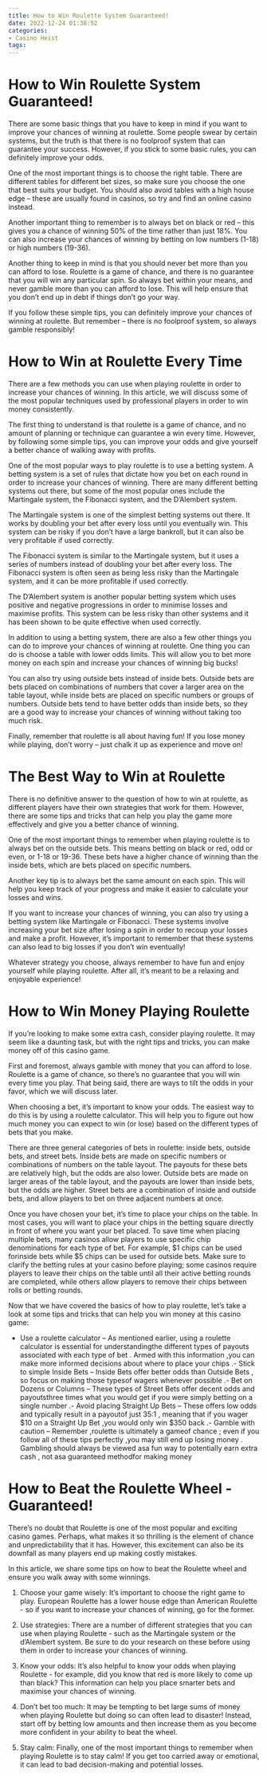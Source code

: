 ```yaml
---
title: How to Win Roulette System Guaranteed!
date: 2022-12-24 01:38:52
categories:
- Casino Heist
tags:
---
```



#  How to Win Roulette System Guaranteed!

There are some basic things that you have to keep in mind if you want to improve your chances of winning at roulette. Some people swear by certain systems, but the truth is that there is no foolproof system that can guarantee your success. However, if you stick to some basic rules, you can definitely improve your odds.

One of the most important things is to choose the right table. There are different tables for different bet sizes, so make sure you choose the one that best suits your budget. You should also avoid tables with a high house edge – these are usually found in casinos, so try and find an online casino instead.

Another important thing to remember is to always bet on black or red – this gives you a chance of winning 50% of the time rather than just 18%. You can also increase your chances of winning by betting on low numbers (1-18) or high numbers (19-36).

Another thing to keep in mind is that you should never bet more than you can afford to lose. Roulette is a game of chance, and there is no guarantee that you will win any particular spin. So always bet within your means, and never gamble more than you can afford to lose. This will help ensure that you don’t end up in debt if things don’t go your way.

If you follow these simple tips, you can definitely improve your chances of winning at roulette. But remember – there is no foolproof system, so always gamble responsibly!

#  How to Win at Roulette Every Time

There are a few methods you can use when playing roulette in order to increase your chances of winning. In this article, we will discuss some of the most popular techniques used by professional players in order to win money consistently.

The first thing to understand is that roulette is a game of chance, and no amount of planning or technique can guarantee a win every time. However, by following some simple tips, you can improve your odds and give yourself a better chance of walking away with profits.

One of the most popular ways to play roulette is to use a betting system. A betting system is a set of rules that dictate how you bet on each round in order to increase your chances of winning. There are many different betting systems out there, but some of the most popular ones include the Martingale system, the Fibonacci system, and the D’Alembert system.

The Martingale system is one of the simplest betting systems out there. It works by doubling your bet after every loss until you eventually win. This system can be risky if you don’t have a large bankroll, but it can also be very profitable if used correctly.

The Fibonacci system is similar to the Martingale system, but it uses a series of numbers instead of doubling your bet after every loss. The Fibonacci system is often seen as being less risky than the Martingale system, and it can be more profitable if used correctly.

The D’Alembert system is another popular betting system which uses positive and negative progressions in order to minimise losses and maximise profits. This system can be less risky than other systems and it has been shown to be quite effective when used correctly.

In addition to using a betting system, there are also a few other things you can do to improve your chances of winning at roulette. One thing you can do is choose a table with lower odds limits. This will allow you to bet more money on each spin and increase your chances of winning big bucks!

You can also try using outside bets instead of inside bets. Outside bets are bets placed on combinations of numbers that cover a larger area on the table layout, while inside bets are placed on specific numbers or groups of numbers. Outside bets tend to have better odds than inside bets, so they are a good way to increase your chances of winning without taking too much risk.

Finally, remember that roulette is all about having fun! If you lose money while playing, don’t worry – just chalk it up as experience and move on!

#  The Best Way to Win at Roulette

There is no definitive answer to the question of how to win at roulette, as different players have their own strategies that work for them. However, there are some tips and tricks that can help you play the game more effectively and give you a better chance of winning.

One of the most important things to remember when playing roulette is to always bet on the outside bets. This means betting on black or red, odd or even, or 1-18 or 19-36. These bets have a higher chance of winning than the inside bets, which are bets placed on specific numbers.

Another key tip is to always bet the same amount on each spin. This will help you keep track of your progress and make it easier to calculate your losses and wins.

If you want to increase your chances of winning, you can also try using a betting system like Martingale or Fibonacci. These systems involve increasing your bet size after losing a spin in order to recoup your losses and make a profit. However, it’s important to remember that these systems can also lead to big losses if you don’t win eventually!

Whatever strategy you choose, always remember to have fun and enjoy yourself while playing roulette. After all, it’s meant to be a relaxing and enjoyable experience!

#  How to Win Money Playing Roulette 

If you’re looking to make some extra cash, consider playing roulette. It may seem like a daunting task, but with the right tips and tricks, you can make money off of this casino game.

First and foremost, always gamble with money that you can afford to lose. Roulette is a game of chance, so there’s no guarantee that you will win every time you play. That being said, there are ways to tilt the odds in your favor, which we will discuss later.

When choosing a bet, it’s important to know your odds. The easiest way to do this is by using a roulette calculator. This will help you to figure out how much money you can expect to win (or lose) based on the different types of bets that you make.

There are three general categories of bets in roulette: inside bets, outside bets, and street bets. 
Inside bets are made on specific numbers or combinations of numbers on the table layout. The payouts for these bets are relatively high, but the odds are also lower. 
Outside bets are made on larger areas of the table layout, and the payouts are lower than inside bets, but the odds are higher. 
Street bets are a combination of inside and outside bets, and allow players to bet on three adjacent numbers at once.

Once you have chosen your bet, it’s time to place your chips on the table. In most cases, you will want to place your chips in the betting square directly in front of where you want your bet placed. To save time when placing multiple bets, many casinos allow players to use specific chip denominations for each type of bet. For example, $1 chips can be used forinside bets while $5 chips can be used for outside bets. 
Make sure to clarify the betting rules at your casino before playing; some casinos require players to leave their chips on the table until all their active betting rounds are completed, while others allow players to remove their chips between rolls or betting rounds.

Now that we have covered the basics of how to play roulette, let’s take a look at some tips and tricks that can help you win money at this casino game: 

- Use a roulette calculator – As mentioned earlier, using a roulette calculator is essential for understandingthe different types of payouts associated with each type of bet . Armed with this information ,you can make more informed decisions about where to place your chips .- Stick to simple Inside Bets – Inside Bets offer better odds than Outside Bets , so focus on making those typesof wagers whenever possible .- Bet on Dozens or Columns – These types of Street Bets offer decent odds and payoutsthree times what you would get if you were simply betting on a single number .- Avoid placing Straight Up Bets – These offers low odds and typically result in a payoutof just 35:1 , meaning that if you wager $10 on a Straight Up Bet ,you would only win $350 back .- Gamble with caution – Remember ,roulette is ultimately a gameof chance ; even if you follow all of these tips perfectly ,you may still end up losing money . Gambling should always be viewed asa fun way to potentially earn extra cash , not asa guaranteed methodfor making money

#  How to Beat the Roulette Wheel - Guaranteed!

There’s no doubt that Roulette is one of the most popular and exciting casino games. Perhaps, what makes it so thrilling is the element of chance and unpredictability that it has. However, this excitement can also be its downfall as many players end up making costly mistakes.

In this article, we share some tips on how to beat the Roulette wheel and ensure you walk away with some winnings.

1. Choose your game wisely: It’s important to choose the right game to play. European Roulette has a lower house edge than American Roulette - so if you want to increase your chances of winning, go for the former.

2. Use strategies: There are a number of different strategies that you can use when playing Roulette - such as the Martingale system or the d’Alembert system. Be sure to do your research on these before using them in order to increase your chances of winning.

3. Know your odds: It’s also helpful to know your odds when playing Roulette - for example, did you know that red is more likely to come up than black? This information can help you place smarter bets and maximise your chances of winning.

4. Don’t bet too much: It may be tempting to bet large sums of money when playing Roulette but doing so can often lead to disaster! Instead, start off by betting low amounts and then increase them as you become more confident in your ability to beat the wheel.

5. Stay calm: Finally, one of the most important things to remember when playing Roulette is to stay calm! If you get too carried away or emotional, it can lead to bad decision-making and potential losses.